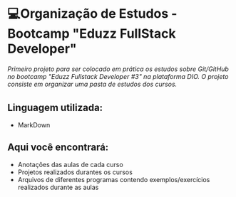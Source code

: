 # :computer:Organização de Estudos - Bootcamp "Eduzz FullStack Developer"

###### *Primeiro projeto para ser colocado em prática os estudos sobre Git/GitHub no bootcamp "Eduzz Fullstack Developer #3" na plataforma DIO. O projeto consiste em organizar uma pasta de estudos dos cursos.*


## Linguagem utilizada:
* MarkDown

## Aqui você encontrará:

* Anotações das aulas de cada curso
* Projetos realizados durantes os cursos
* Arquivos de diferentes programas contendo exemplos/exercícios realizados durante as aulas





